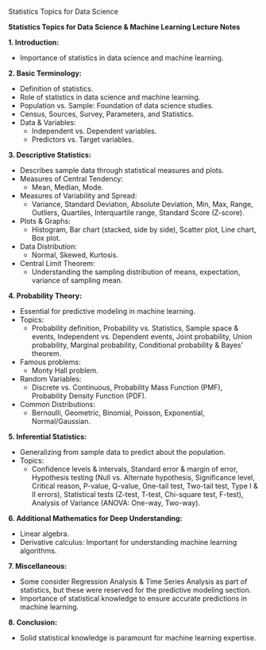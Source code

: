Statistics Topics for Data Science

**Statistics Topics for Data Science & Machine Learning Lecture Notes**

**1. Introduction:**
- Importance of statistics in data science and machine learning.

**2. Basic Terminology:**
- Definition of statistics.
- Role of statistics in data science and machine learning.
- Population vs. Sample: Foundation of data science studies.
- Census, Sources, Survey, Parameters, and Statistics.
- Data & Variables:
    - Independent vs. Dependent variables.
    - Predictors vs. Target variables.

**3. Descriptive Statistics:**
- Describes sample data through statistical measures and plots.
- Measures of Central Tendency:
    - Mean, Median, Mode.
- Measures of Variability and Spread:
    - Variance, Standard Deviation, Absolute Deviation, Min, Max, Range, Outliers, Quartiles, Interquartile range, Standard Score (Z-score).
- Plots & Graphs:
    - Histogram, Bar chart (stacked, side by side), Scatter plot, Line chart, Box plot.
- Data Distribution:
    - Normal, Skewed, Kurtosis.
- Central Limit Theorem:
    - Understanding the sampling distribution of means, expectation, variance of sampling mean.

**4. Probability Theory:**
- Essential for predictive modeling in machine learning.
- Topics:
    - Probability definition, Probability vs. Statistics, Sample space & events, Independent vs. Dependent events, Joint probability, Union probability, Marginal probability, Conditional probability & Bayes' theorem.
- Famous problems:
    - Monty Hall problem.
- Random Variables:
    - Discrete vs. Continuous, Probability Mass Function (PMF), Probability Density Function (PDF).
- Common Distributions:
    - Bernoulli, Geometric, Binomial, Poisson, Exponential, Normal/Gaussian.

**5. Inferential Statistics:**
- Generalizing from sample data to predict about the population.
- Topics:
    - Confidence levels & intervals, Standard error & margin of error, Hypothesis testing (Null vs. Alternate hypothesis, Significance level, Critical reason, P-value, Q-value, One-tail test, Two-tail test, Type I & II errors), Statistical tests (Z-test, T-test, Chi-square test, F-test), Analysis of Variance (ANOVA: One-way, Two-way).

**6. Additional Mathematics for Deep Understanding:**
- Linear algebra.
- Derivative calculus: Important for understanding machine learning algorithms.

**7. Miscellaneous:**
- Some consider Regression Analysis & Time Series Analysis as part of statistics, but these were reserved for the predictive modeling section.
- Importance of statistical knowledge to ensure accurate predictions in machine learning.

**8. Conclusion:**
- Solid statistical knowledge is paramount for machine learning expertise. 

